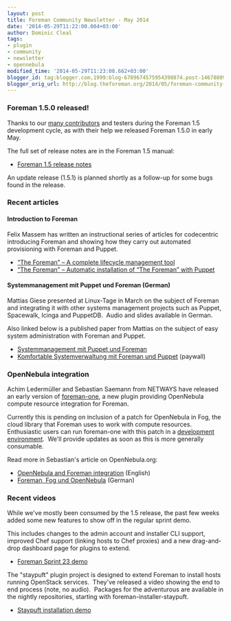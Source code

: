 ```yaml
---
layout: post
title: Foreman Community Newsletter - May 2014
date: '2014-05-29T11:22:00.004+03:00'
author: Dominic Cleal
tags:
- plugin
- community
- newsletter
- opennebula
modified_time: '2014-05-29T11:23:08.662+03:00'
blogger_id: tag:blogger.com,1999:blog-6789674575954398874.post-1467880936542123519
blogger_orig_url: http://blog.theforeman.org/2014/05/foreman-community-newsletter-may-2014.html
---
```


<!--more-->

### Foreman 1.5.0 released!

Thanks to our [many
contributors](http://theforeman.org/manuals/1.5/index.html#Contributors)
and testers during the Foreman 1.5 development cycle, as with their help
we released Foreman 1.5.0 in early May.  
  
The full set of release notes are in the Foreman 1.5 manual:  

-   [Foreman 1.5 release
    notes](http://theforeman.org/manuals/1.5/index.html#Releasenotesfor1.5) 

An update release (1.5.1) is planned shortly as a follow-up for some
bugs found in the release.  
  

### Recent articles

#### Introduction to Foreman

Felix Massem has written an instructional series of articles for
codecentric introducing Foreman and showing how they carry out automated
provisioning with Foreman and Puppet.  

-   [“The Foreman” – A complete lifecycle management
    tool](https://blog.codecentric.de/en/2014/04/foreman-complete-lifecycle-management-tool/)
-   [“The Foreman” – Automatic installation of “The Foreman” with
    Puppet](https://blog.codecentric.de/en/2014/05/foreman-automatic-installation-foreman-puppet/)

#### Systemmanagement mit Puppet und Foreman (German)

Mattias Giese presented at Linux-Tage in March on the subject of Foreman
and integrating it with other systems management projects such as
Puppet, Spacewalk, Icinga and PuppetDB.  Audio and slides available in
German.  
  
Also linked below is a published paper from Mattias on the subject of
easy system administration with Foreman and Puppet.  

-   [Systemmanagement mit Puppet und
    Foreman](http://chemnitzer.linux-tage.de/2014/en/vortraege/detail/227)
-   [Komfortable Systemverwaltung mit Foreman und
    Puppet](https://www.heise.de/artikel-archiv/ix/2013/12/072_Ordnung-auf-der-Baustelle) (paywall)

  

### OpenNebula integration

Achim Ledermüller and Sebastian Saemann from NETWAYS have released an
early version of [foreman-one](https://github.com/NETWAYS/foreman-one),
a new plugin providing OpenNebula compute resource integration for
Foreman.  
  
Currently this is pending on inclusion of a patch for OpenNebula in Fog,
the cloud library that Foreman uses to work with compute resources. 
Enthusiastic users can run foreman-one with this patch in a [development
environment](http://theforeman.org/contribute.html).  We'll provide
updates as soon as this is more generally consumable.  
  
Read more in Sebastian's article on OpenNebula.org:  

-   [OpenNebula and Foreman
    integration](http://opennebula.org/foreman-integration/) (English)
-   [Foreman, Fog und
    OpenNebula](https://blog.netways.de/2014/05/20/foreman-fog-und-opennebula/) (German)

  

### Recent videos

While we've mostly been consumed by the 1.5 release, the past few weeks
added some new features to show off in the regular sprint demo.  
  
This includes changes to the admin account and installer CLI support,
improved Chef support (linking hosts to Chef proxies) and a new
drag-and-drop dashboard page for plugins to extend.  

-   [Foreman Sprint 23
    demo](https://www.youtube.com/watch?v=723hOFocd8o)

The "staypuft" plugin project is designed to extend Foreman to install
hosts running OpenStack services.  They've released a video showing the
end to end process (note, no audio).  Packages for the adventurous are
available in the nightly repositories, starting with
foreman-installer-staypuft.  

-   [Staypuft installation
    demo](https://www.youtube.com/watch?v=W1deqJz7q1w)
